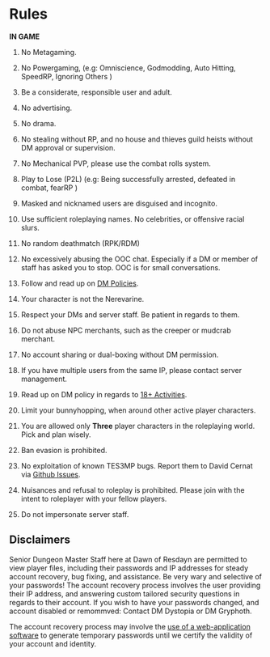 # Rules

**IN GAME**

1. No Metagaming.

2. No Powergaming, (e.g: Omniscience, Godmodding, Auto Hitting, SpeedRP, Ignoring Others )

3. Be a considerate, responsible user and adult.

4. No advertising.

5. No drama.

6. No stealing without RP, and no house and thieves guild heists without DM approval or supervision.

7. No Mechanical PVP, please use the combat rolls system.

8. Play to Lose (P2L) (e.g: Being successfully arrested, defeated in combat, fearRP )

9. Masked and nicknamed users are disguised and incognito.

10. Use sufficient roleplaying names. No celebrities, or offensive racial slurs.

11. No random deathmatch (RPK/RDM)

12. No excessively abusing the OOC chat. Especially if a DM or member of staff has asked you to stop. OOC is for small conversations.

13. Follow and read up on [DM Policies](https://dor.winterfang.com/project/intro.html#dm-policy-on-permadeath-and-character-restraint).

14. Your character is not the Nerevarine.

15. Respect your DMs and server staff. Be patient in regards to them.

16. Do not abuse NPC merchants, such as the creeper or mudcrab merchant.

17. No account sharing or dual-boxing without DM permission.

18. If you have multiple users from the same IP, please contact server management.

19. Read up on DM policy in regards to [18+ Activities](https://dor.winterfang.com/project/intro.html#dm-policy-on-erotic-roleplay-and-other-18-activities).

20. Limit your bunnyhopping, when around other active player characters.

21. You are allowed only **Three** player characters in the roleplaying world. Pick and plan wisely.

22. Ban evasion is prohibited.

23. No exploitation of known TES3MP bugs. Report them to David Cernat via [Github Issues](https://github.com/TES3MP/openmw-tes3mp/issues).

24. Nuisances and refusal to roleplay is prohibited. Please join with the intent to roleplayer with your fellow players.

25. Do not impersonate server staff.

## Disclaimers

Senior Dungeon Master Staff here at Dawn of Resdayn are permitted to view player files, including their passwords and IP addresses for steady account recovery, bug fixing, and assistance. Be very wary and selective of your passwords! The account recovery process involves the user providing their IP address, and answering custom tailored security questions in regards to their account. If you wish to have your passwords changed, and account disabled or remommved: Contact DM Dystopia or DM Gryphoth.

The account recovery process may involve the [use of a web-application software](https://passwordsgenerator.net/) to generate temporary passwords until we certify the validity of your account and identity.